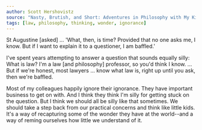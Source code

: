 ```yaml
---
author: Scott Hershovistz
source: "Nasty, Brutish, and Short: Adventures in Philosophy with My Kids"
tags: [law, philosophy, thinking, wonder, ignorance]
---
```

St Augustine \[asked] ... 'What, then, is time? Provided that no one asks me, I know. But if I want to explain it to a questioner, I am baffled.'

I've spent years attempting to answer a question that sounds equally silly: What is law? I'm a law \[and philosophy] professor, so you'd think I know. ... But if we're honest, most lawyers ... know what law is, right up until you ask, then we're baffled.

Most of my colleagues happily ignore their ignorance. They have important business to get on with. And I think they think I'm silly for getting stuck on the question. But I think we should all be silly like that sometimes. We should take a step back from our practical concerns and think like little kids. It's a way of recapturing some of the wonder they have at the world--and a way of reming ourselves how little we understand of it.
